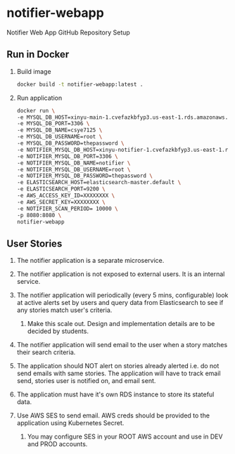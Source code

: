 # notifier-webapp

Notifier Web App GitHub Repository Setup

## Run in Docker

1. Build image

    ```bash
    docker build -t notifier-webapp:latest .
    ```

2. Run application

    ```bash
    docker run \
    -e MYSQL_DB_HOST=xinyu-main-1.cvefazkbfyp3.us-east-1.rds.amazonaws.com \
    -e MYSQL_DB_PORT=3306 \
    -e MYSQL_DB_NAME=csye7125 \
    -e MYSQL_DB_USERNAME=root \
    -e MYSQL_DB_PASSWORD=thepassword \
    -e NOTIFIER_MYSQL_DB_HOST=xinyu-notifier-1.cvefazkbfyp3.us-east-1.rds.amazonaws.com \
    -e NOTIFIER_MYSQL_DB_PORT=3306 \
    -e NOTIFIER_MYSQL_DB_NAME=notifier \
    -e NOTIFIER_MYSQL_DB_USERNAME=root \
    -e NOTIFIER_MYSQL_DB_PASSWORD=thepassword \
    -e ELASTICSEARCH_HOST=elasticsearch-master.default \
    -e ELASTICSEARCH_PORT=9200 \
    -e AWS_ACCESS_KEY_ID=XXXXXXXX \
    -e AWS_SECRET_KEY=XXXXXXXX \
    -e NOTIFIER_SCAN_PERIOD= 10000 \
    -p 8080:8080 \
    notifier-webapp
    ```

## User Stories

1. The notifier application is a separate microservice.

2. The notifier application is not exposed to external users. It is an internal service.

3. The notifier application will periodically (every 5 mins, configurable) look at active alerts set by users and query data from Elasticsearch to see if any stories match user's criteria.

    1. Make this scale out. Design and implementation details are to be decided by students.

4. The notifier application will send email to the user when a story matches their search criteria.

5. The application should NOT alert on stories already alerted i.e. do not send emails with same stories. The application will have to track email send, stories user is notified on, and email sent.

6. The application must have it's own RDS instance to store its stateful data.

7. Use AWS SES to send email. AWS creds should be provided to the application using Kubernetes Secret.

    1. You may configure SES in your ROOT AWS account and use in DEV and PROD accounts.
